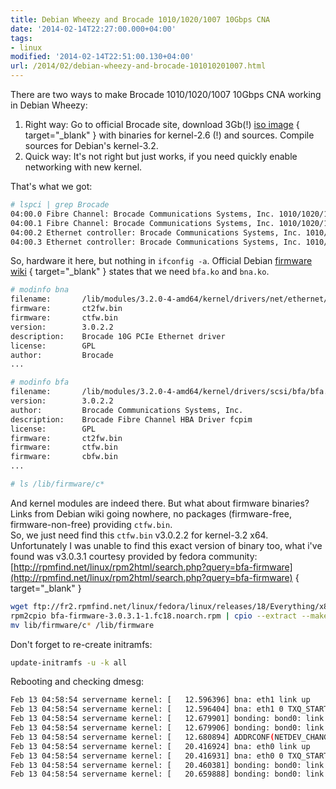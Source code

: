 ```yaml
---
title: Debian Wheezy and Brocade 1010/1020/1007 10Gbps CNA
date: '2014-02-14T22:27:00.000+04:00'
tags:
- linux
modified: '2014-02-14T22:51:00.130+04:00'
url: /2014/02/debian-wheezy-and-brocade-101010201007.html
---
```

There are two ways to make Brocade 1010/1020/1007 10Gbps CNA working in Debian Wheezy:
1. Right way: Go to official Brocade site, download 3Gb(!) [iso image](http://www.brocade.com/services-support/drivers-downloads/adapters/ISO.page)
{ target="_blank" } with binaries for kernel-2.6 (!) and sources. Compile sources for Debian's kernel-3.2.
1. Quick way: It's not right but just works, if you need quickly enable networking with new kernel.

That's what we got:
```bash
# lspci | grep Brocade
04:00.0 Fibre Channel: Brocade Communications Systems, Inc. 1010/1020/1007 10Gbps CNA (rev 01)
04:00.1 Fibre Channel: Brocade Communications Systems, Inc. 1010/1020/1007 10Gbps CNA (rev 01)
04:00.2 Ethernet controller: Brocade Communications Systems, Inc. 1010/1020/1007 10Gbps CNA (rev 01)
04:00.3 Ethernet controller: Brocade Communications Systems, Inc. 1010/1020/1007 10Gbps CNA (rev 01)
```

So, hardware it here, but nothing in `ifconfig -a`. Official Debian [firmware wiki](https://wiki.debian.org/Firmware)
{ target="_blank" } states that we need `bfa.ko` and `bna.ko`.

```bash
# modinfo bna
filename:       /lib/modules/3.2.0-4-amd64/kernel/drivers/net/ethernet/brocade/bna/bna.ko
firmware:       ct2fw.bin
firmware:       ctfw.bin
version:        3.0.2.2
description:    Brocade 10G PCIe Ethernet driver
license:        GPL
author:         Brocade
...

# modinfo bfa
filename:       /lib/modules/3.2.0-4-amd64/kernel/drivers/scsi/bfa/bfa.ko
version:        3.0.2.2
author:         Brocade Communications Systems, Inc.
description:    Brocade Fibre Channel HBA Driver fcpim
license:        GPL
firmware:       ct2fw.bin
firmware:       ctfw.bin
firmware:       cbfw.bin
...

# ls /lib/firmware/c*
```

And kernel modules are indeed there. But what about firmware binaries? Links from Debian wiki going nowhere, no packages (firmware-free, firmware-non-free) providing `ctfw.bin`.   
So, we just need find this `ctfw.bin` v3.0.2.2 for kernel-3.2 x64.
Unfortunately I was unable to find this exact version of binary too, what i've found was v3.0.3.1 courtesy provided by fedora community:
[http://rpmfind.net/linux/rpm2html/search.php?query=bfa-firmware](http://rpmfind.net/linux/rpm2html/search.php?query=bfa-firmware)
{ target="_blank" }

```bash
wget ftp://fr2.rpmfind.net/linux/fedora/linux/releases/18/Everything/x86_64/os/Packages/b/bfa-firmware-3.0.3.1-1.fc18.noarch.rpm
rpm2cpio bfa-firmware-3.0.3.1-1.fc18.noarch.rpm | cpio --extract --make-directories
mv lib/firmware/c* /lib/firmware
```

Don't forget to re-create initramfs:
```bash
update-initramfs -u -k all
```

Rebooting and checking dmesg:
```bash
Feb 13 04:58:54 servername kernel: [   12.596396] bna: eth1 link up
Feb 13 04:58:54 servername kernel: [   12.596404] bna: eth1 0 TXQ_STARTED
Feb 13 04:58:54 servername kernel: [   12.679901] bonding: bond0: link status up for interface eth1, enabling it in 0 ms.
Feb 13 04:58:54 servername kernel: [   12.679906] bonding: bond0: link status definitely up for interface eth1, 10000 Mbps full duplex.
Feb 13 04:58:54 servername kernel: [   12.680894] ADDRCONF(NETDEV_CHANGE): bond0: link becomes ready
Feb 13 04:58:54 servername kernel: [   20.416924] bna: eth0 link up
Feb 13 04:58:54 servername kernel: [   20.416931] bna: eth0 0 TXQ_STARTED
Feb 13 04:58:54 servername kernel: [   20.460381] bonding: bond0: link status up for interface eth0, enabling it in 200 ms.
Feb 13 04:58:54 servername kernel: [   20.659888] bonding: bond0: link status definitely up for interface eth0, 10000 Mbps full duplex.
```
